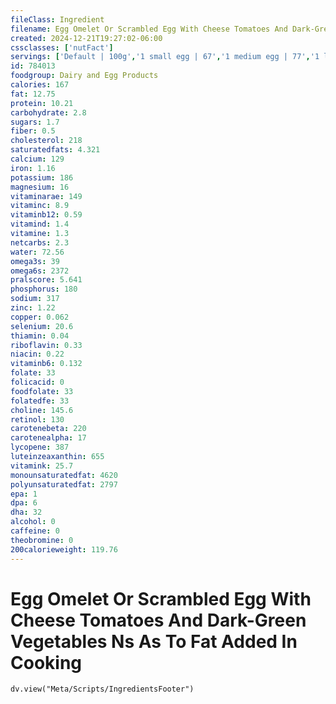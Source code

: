 ```yaml
---
fileClass: Ingredient
filename: Egg Omelet Or Scrambled Egg With Cheese Tomatoes And Dark-Green Vegetables Ns As To Fat Added In Cooking
created: 2024-12-21T19:27:02-06:00
cssclasses: ['nutFact']
servings: ['Default | 100g','1 small egg | 67','1 medium egg | 77','1 large egg | 88','1 extra large egg | 99','1 jumbo egg | 111','1 egg, ns as to size | 88','1 cup | 201']
id: 784013
foodgroup: Dairy and Egg Products 
calories: 167
fat: 12.75
protein: 10.21
carbohydrate: 2.8
sugars: 1.7
fiber: 0.5
cholesterol: 218
saturatedfats: 4.321
calcium: 129
iron: 1.16
potassium: 186
magnesium: 16
vitaminarae: 149
vitaminc: 8.9
vitaminb12: 0.59
vitamind: 1.4
vitamine: 1.3
netcarbs: 2.3
water: 72.56
omega3s: 39
omega6s: 2372
pralscore: 5.641
phosphorus: 180
sodium: 317
zinc: 1.22
copper: 0.062
selenium: 20.6
thiamin: 0.04
riboflavin: 0.33
niacin: 0.22
vitaminb6: 0.132
folate: 33
folicacid: 0
foodfolate: 33
folatedfe: 33
choline: 145.6
retinol: 130
carotenebeta: 220
carotenealpha: 17
lycopene: 387
luteinzeaxanthin: 655
vitamink: 25.7
monounsaturatedfat: 4620
polyunsaturatedfat: 2797
epa: 1
dpa: 6
dha: 32
alcohol: 0
caffeine: 0
theobromine: 0
200calorieweight: 119.76
---
```


# Egg Omelet Or Scrambled Egg With Cheese Tomatoes And Dark-Green Vegetables Ns As To Fat Added In Cooking

```dataviewjs
dv.view("Meta/Scripts/IngredientsFooter")
```